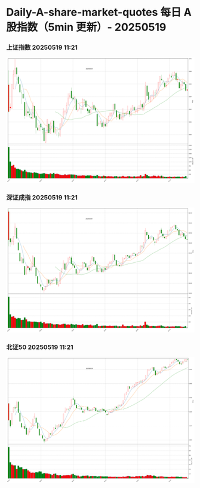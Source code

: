 
# Daily-A-share-market-quotes 每日 A 股指数（5min 更新）- 20250519

### 上证指数 20250519 11:21
![](./fig/2025/5/20250519-sh000001.png)

### 深证成指 20250519 11:21
![](./fig/2025/5/20250519-sz399001.png)

### 北证50 20250519 11:21
![](./fig/2025/5/20250519-bj899050.png)
